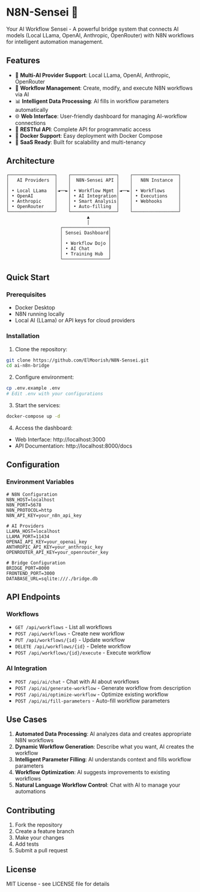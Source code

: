# N8N-Sensei 🥋

Your AI Workflow Sensei - A powerful bridge system that connects AI models (Local LLama, OpenAI, Anthropic, OpenRouter) with N8N workflows for intelligent automation management.

## Features

- 🤖 **Multi-AI Provider Support**: Local LLama, OpenAI, Anthropic, OpenRouter
- 🔄 **Workflow Management**: Create, modify, and execute N8N workflows via AI
- 📊 **Intelligent Data Processing**: AI fills in workflow parameters automatically
- 🌐 **Web Interface**: User-friendly dashboard for managing AI-workflow connections
- 🔌 **RESTful API**: Complete API for programmatic access
- 🐳 **Docker Support**: Easy deployment with Docker Compose
- 💼 **SaaS Ready**: Built for scalability and multi-tenancy

## Architecture

```
┌─────────────────┐    ┌─────────────────┐    ┌─────────────────┐
│   AI Providers  │    │  N8N-Sensei API │    │   N8N Instance  │
│                 │    │                 │    │                 │
│ • Local LLama   │◄──►│ • Workflow Mgmt │◄──►│ • Workflows     │
│ • OpenAI        │    │ • AI Integration│    │ • Executions    │
│ • Anthropic     │    │ • Smart Analysis│    │ • Webhooks      │
│ • OpenRouter    │    │ • Auto-filling  │    │                 │
└─────────────────┘    └─────────────────┘    └─────────────────┘
                              ▲
                              │
                    ┌─────────────────┐
                    │ Sensei Dashboard│
                    │                 │
                    │ • Workflow Dojo │
                    │ • AI Chat       │
                    │ • Training Hub  │
                    └─────────────────┘
```

## Quick Start

### Prerequisites

- Docker Desktop
- N8N running locally
- Local AI (LLama) or API keys for cloud providers

### Installation

1. Clone the repository:
```bash
git clone https://github.com/ElMoorish/N8N-Sensei.git
cd ai-n8n-bridge
```

2. Configure environment:
```bash
cp .env.example .env
# Edit .env with your configurations
```

3. Start the services:
```bash
docker-compose up -d
```

4. Access the dashboard:
- Web Interface: http://localhost:3000
- API Documentation: http://localhost:8000/docs

## Configuration

### Environment Variables

```env
# N8N Configuration
N8N_HOST=localhost
N8N_PORT=5678
N8N_PROTOCOL=http
N8N_API_KEY=your_n8n_api_key

# AI Providers
LLAMA_HOST=localhost
LLAMA_PORT=11434
OPENAI_API_KEY=your_openai_key
ANTHROPIC_API_KEY=your_anthropic_key
OPENROUTER_API_KEY=your_openrouter_key

# Bridge Configuration
BRIDGE_PORT=8000
FRONTEND_PORT=3000
DATABASE_URL=sqlite:///./bridge.db
```

## API Endpoints

### Workflows
- `GET /api/workflows` - List all workflows
- `POST /api/workflows` - Create new workflow
- `PUT /api/workflows/{id}` - Update workflow
- `DELETE /api/workflows/{id}` - Delete workflow
- `POST /api/workflows/{id}/execute` - Execute workflow

### AI Integration
- `POST /api/ai/chat` - Chat with AI about workflows
- `POST /api/ai/generate-workflow` - Generate workflow from description
- `POST /api/ai/optimize-workflow` - Optimize existing workflow
- `POST /api/ai/fill-parameters` - Auto-fill workflow parameters

## Use Cases

1. **Automated Data Processing**: AI analyzes data and creates appropriate N8N workflows
2. **Dynamic Workflow Generation**: Describe what you want, AI creates the workflow
3. **Intelligent Parameter Filling**: AI understands context and fills workflow parameters
4. **Workflow Optimization**: AI suggests improvements to existing workflows
5. **Natural Language Workflow Control**: Chat with AI to manage your automations

## Contributing

1. Fork the repository
2. Create a feature branch
3. Make your changes
4. Add tests
5. Submit a pull request

## License

MIT License - see LICENSE file for details
